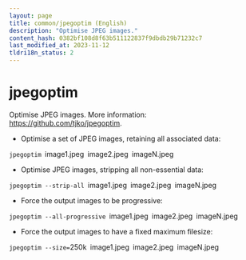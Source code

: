 ```yaml
---
layout: page
title: common/jpegoptim (English)
description: "Optimise JPEG images."
content_hash: 0382bf108d8f63b511122837f9dbdb29b71232c7
last_modified_at: 2023-11-12
tldri18n_status: 2
---
```

# jpegoptim

Optimise JPEG images.
More information: <https://github.com/tjko/jpegoptim>.

- Optimise a set of JPEG images, retaining all associated data:

`jpegoptim `<span class="tldr-var badge badge-pill bg-dark-lm bg-white-dm text-white-lm text-dark-dm font-weight-bold">image1.jpeg</span>` `<span class="tldr-var badge badge-pill bg-dark-lm bg-white-dm text-white-lm text-dark-dm font-weight-bold">image2.jpeg</span>` `<span class="tldr-var badge badge-pill bg-dark-lm bg-white-dm text-white-lm text-dark-dm font-weight-bold">imageN.jpeg</span>

- Optimise JPEG images, stripping all non-essential data:

`jpegoptim --strip-all `<span class="tldr-var badge badge-pill bg-dark-lm bg-white-dm text-white-lm text-dark-dm font-weight-bold">image1.jpeg</span>` `<span class="tldr-var badge badge-pill bg-dark-lm bg-white-dm text-white-lm text-dark-dm font-weight-bold">image2.jpeg</span>` `<span class="tldr-var badge badge-pill bg-dark-lm bg-white-dm text-white-lm text-dark-dm font-weight-bold">imageN.jpeg</span>

- Force the output images to be progressive:

`jpegoptim --all-progressive `<span class="tldr-var badge badge-pill bg-dark-lm bg-white-dm text-white-lm text-dark-dm font-weight-bold">image1.jpeg</span>` `<span class="tldr-var badge badge-pill bg-dark-lm bg-white-dm text-white-lm text-dark-dm font-weight-bold">image2.jpeg</span>` `<span class="tldr-var badge badge-pill bg-dark-lm bg-white-dm text-white-lm text-dark-dm font-weight-bold">imageN.jpeg</span>

- Force the output images to have a fixed maximum filesize:

`jpegoptim --size=`<span class="tldr-var badge badge-pill bg-dark-lm bg-white-dm text-white-lm text-dark-dm font-weight-bold">250k</span>` `<span class="tldr-var badge badge-pill bg-dark-lm bg-white-dm text-white-lm text-dark-dm font-weight-bold">image1.jpeg</span>` `<span class="tldr-var badge badge-pill bg-dark-lm bg-white-dm text-white-lm text-dark-dm font-weight-bold">image2.jpeg</span>` `<span class="tldr-var badge badge-pill bg-dark-lm bg-white-dm text-white-lm text-dark-dm font-weight-bold">imageN.jpeg</span>
